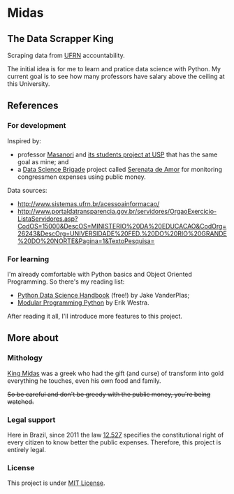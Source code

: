 # Midas
## The Data Scrapper King

Scraping data from [UFRN](http://ufrn.br/) accountability.

The initial idea is for me to learn and pratice data science with Python. My current goal is to see how many professors have salary above the ceiling at this University.

## References

### For development

Inspired by:
- professor [Masanori](https://github.com/fmasanori) and [its students project at USP](https://gist.github.com/fmasanori/6ae7d880da86b61b5f2736da0f341376) that has the same goal as mine; and
- a [Data Science Brigade](https://github.com/datasciencebr) project called [Serenata de Amor](https://github.com/datasciencebr/serenata-de-amor) for monitoring congressmen expenses using public money.

Data sources:
- http://www.sistemas.ufrn.br/acessoainformacao/
- http://www.portaldatransparencia.gov.br/servidores/OrgaoExercicio-ListaServidores.asp?CodOS=15000&DescOS=MINISTERIO%20DA%20EDUCACAO&CodOrg=26243&DescOrg=UNIVERSIDADE%20FED.%20DO%20RIO%20GRANDE%20DO%20NORTE&Pagina=1&TextoPesquisa=

### For learning

I'm already comfortable with Python basics and Object Oriented Programming. So there's my reading list:
- [Python Data Science Handbook](https://github.com/jakevdp/PythonDataScienceHandbook) (free!) by Jake VanderPlas;
- [Modular Programming Python](https://www.packtpub.com/application-development/modular-programming-python) by Erik Westra.

After reading it all, I'll introduce more features to this project.

## More about

### Mithology

[King Midas](https://en.wikipedia.org/wiki/Midas) was a greek who had the gift (and curse) of transform into gold everything he touches, even his own food and family.

~~So be careful and don't be greedy with the public money, you're being watched.~~

### Legal support

Here in Brazil, since 2011 the law [12.527](http://www.planalto.gov.br/ccivil_03/_ato2011-2014/2011/lei/l12527.htm) specifies the constitutional right of every citizen to know better the public expenses. Therefore, this project is entirely legal.

### License

This project is under [MIT License](./LICENSE).
